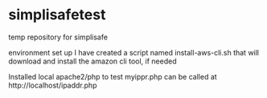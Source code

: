 # simplisafetest
temp repository for simplisafe

environment set up
  I have created a script named install-aws-cli.sh that will download and install the amazon cli tool, if needed
 


Installed local apache2/php to test myippr.php  can be called at http://localhost/ipaddr.php
